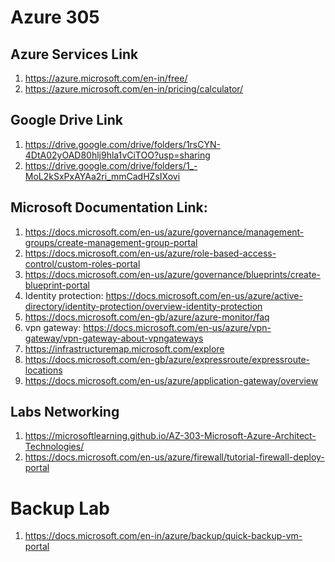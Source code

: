 # Azure 305

## Azure Services Link
1. https://azure.microsoft.com/en-in/free/
2. https://azure.microsoft.com/en-in/pricing/calculator/


## Google Drive Link
1. https://drive.google.com/drive/folders/1rsCYN-4DtA02yOAD80hlj9hla1vCiTOO?usp=sharing
2. https://drive.google.com/drive/folders/1_-MoL2kSxPxAYAa2ri_mmCadHZsIXovi

## Microsoft Documentation Link:
1. https://docs.microsoft.com/en-us/azure/governance/management-groups/create-management-group-portal
2. https://docs.microsoft.com/en-us/azure/role-based-access-control/custom-roles-portal
3. https://docs.microsoft.com/en-us/azure/governance/blueprints/create-blueprint-portal
4. Identity protection: https://docs.microsoft.com/en-us/azure/active-directory/identity-protection/overview-identity-protection
5. https://docs.microsoft.com/en-gb/azure/azure-monitor/faq
6. vpn gateway: https://docs.microsoft.com/en-us/azure/vpn-gateway/vpn-gateway-about-vpngateways
7. https://infrastructuremap.microsoft.com/explore
8. https://docs.microsoft.com/en-gb/azure/expressroute/expressroute-locations
9. https://docs.microsoft.com/en-us/azure/application-gateway/overview

## Labs Networking
1. https://microsoftlearning.github.io/AZ-303-Microsoft-Azure-Architect-Technologies/
2. https://docs.microsoft.com/en-us/azure/firewall/tutorial-firewall-deploy-portal

# Backup Lab
1. https://docs.microsoft.com/en-in/azure/backup/quick-backup-vm-portal
